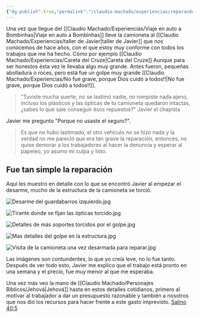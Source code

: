 ```yaml
---
{"dg-publish":true,"permalink":"/claudio-machado/experiencias/reparando-la-camioneta/"}
---
```


Una vez que llegue del [[Claudio Machado/Experiencias/Viaje en auto a Bombinhas\|Viaje en auto a Bombinhas]] lleve la camioneta al [[Claudio Machado/Experiencias/taller de Javier\|taller de Javier]] que nos conocemos de hace años, con el que estoy muy conforme con todos los trabajos que me ha hecho. Cómo por ejemplo [[Claudio Machado/Experiencias/Careta del Cruze\|Careta del Cruze]] Aunque para ser honestos ésta vez le llevaba algo muy grande. Antes fueron, pequeñas abolladura o roces, pero está fue un golpe muy grande [[Claudio Machado/Experiencias/No fue grave, porque Dios cuidó a todos!!\|No fue grave, porque Dios cuidó a todos!!]].

>"Tuviste mucha suerte, no se lastimó nadie, no rompiste nada ajeno, incluso los plásticos y las ópticas de tu camioneta quedaron intactas, ¿sabes lo que sale conseguir ésos repuestos?" Javier el chapista 

Javier me pregunto "Porque no usaste el seguro?".

>Es que no hubo lastimado, el otro vehículo no se hizo nada y la verdad no me pareció que era tan grave la reparación, entonces, no quise demorar a los trabajadores al hacer la denuncia y esperar al papeleo, yo asumo mi culpa y listo.

## Fue tan simple la reparación 
Aquí les muestro en detalle con lo que se encontró Javier al empezar el desarme, mucho de la estructura de la camioneta se torció.

![Desarme del guardabarros izquierdo.jpg](/img/user/Personal/Im%C3%A1genes/Desarme%20del%20guardabarros%20izquierdo.jpg)

![Tirante donde se fijan las ópticas torcido.jpg](/img/user/Personal/Im%C3%A1genes/Tirante%20donde%20se%20fijan%20las%20%C3%B3pticas%20torcido.jpg)

![Detalles de más soportes torcidos por el golpe.jpg](/img/user/Personal/Im%C3%A1genes/Detalles%20de%20m%C3%A1s%20soportes%20torcidos%20por%20el%20golpe.jpg)

![Mas detalles del golpe en la estructura.jpg](/img/user/Personal/Im%C3%A1genes/Mas%20detalles%20del%20golpe%20en%20la%20estructura.jpg)

![Visita de la camioneta una vez desarmada para reparar.jpg](/img/user/Personal/Im%C3%A1genes/Visita%20de%20la%20camioneta%20una%20vez%20desarmada%20para%20reparar.jpg)

Las imágenes son contundentes, lo que yo creía leve, no lo fue tanto. Después de ver todo esto, Javier me explico que el trabajo está pronto en una semana y el precio, fue muy menor al que me esperaba.

Una vez más veo la mano de [[Claudio Machado/Personajes Bíblicos/Jehová\|Jehová]] hasta en estos detalles cotidianos, primero al motivar al trabajador a dar un presupuesto razonable y también a nosotros que nos dió los recursos para hacer frente a este gasto imprevisto. [Salmo 40:5](https://wol.jw.org/es/wol/b/r4/lp-s/nwtsty/19/40#v=19:40:5)

